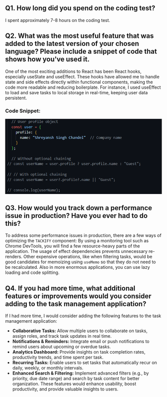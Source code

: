 ## Q1. How long did you spend on the coding test?
I spent approximately 7-8 hours on the coding test.

## Q2. What was the most useful feature that was added to the latest version of your chosen language? Please include a snippet of code that shows how you've used it.
One of the most exciting additions to React has been React hooks, especially useState and useEffect. These hooks have allowed me to handle state and side effects directly within functional components, making the code more readable and reducing boilerplate. For instance, I used useEffect to load and save tasks to local storage in real-time, keeping user data persistent.

### Code Snippet:
![Alt text](public/Q2.png)



## Q3. How would you track down a performance issue in production? Have you ever had to do this?

To address some performance issues in production, there are a few ways of optimizing the `TACKIFY` component: By using a monitoring tool such as Chrome DevTools, you will find a few resource-heavy parts of the application. The usage of effect dependencies prevents unnecessary re-renders. Other expensive operations, like when filtering tasks, would be good candidates for memoizing using `useMemo` so that they do not need to be recalculated. Also in more enormous applications, you can use lazy loading and code splitting.

## Q4. If you had more time, what additional features or improvements would you consider adding to the task management application?

If I had more time, I would consider adding the following features to the task management application:

- **Collaborative Tasks:** Allow multiple users to collaborate on tasks, assign roles, and track task updates in real time.
- **Notifications & Reminders:** Integrate email or push notifications to remind users about upcoming or overdue tasks.
- **Analytics Dashboard:** Provide insights on task completion rates, productivity trends, and time spent per task.
- **Recurring Tasks:** Enable users to set tasks that automatically recur on daily, weekly, or monthly intervals.
- **Enhanced Search & Filtering:** Implement advanced filters (e.g., by priority, due date range) and search by task content for better organization.
These features would enhance usability, boost productivity, and provide valuable insights to users.

